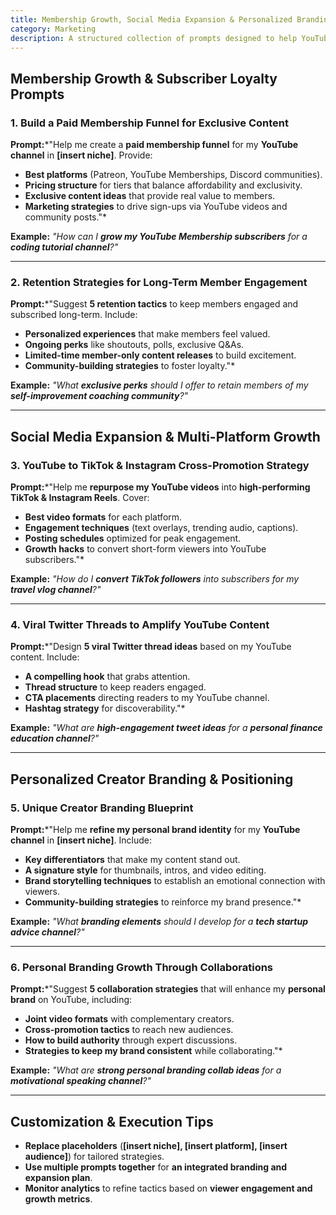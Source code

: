 ```yaml
---
title: Membership Growth, Social Media Expansion & Personalized Branding  
category: Marketing  
description: A structured collection of prompts designed to help YouTube creators expand memberships, grow social media influence, and refine their personal branding.
---
```

## **Membership Growth & Subscriber Loyalty Prompts**

### **1. Build a Paid Membership Funnel for Exclusive Content**

**Prompt:***"Help me create a **paid membership funnel** for my **YouTube channel** in **[insert niche]**. Provide:

- **Best platforms** (Patreon, YouTube Memberships, Discord communities).
- **Pricing structure** for tiers that balance affordability and exclusivity.
- **Exclusive content ideas** that provide real value to members.
- **Marketing strategies** to drive sign-ups via YouTube videos and community posts."*

**Example:**
*"How can I **grow my YouTube Membership subscribers** for a **coding tutorial channel**?"*

---

### **2. Retention Strategies for Long-Term Member Engagement**

**Prompt:***"Suggest **5 retention tactics** to keep members engaged and subscribed long-term. Include:

- **Personalized experiences** that make members feel valued.
- **Ongoing perks** like shoutouts, polls, exclusive Q&As.
- **Limited-time member-only content releases** to build excitement.
- **Community-building strategies** to foster loyalty."*

**Example:**
*"What **exclusive perks** should I offer to retain members of my **self-improvement coaching community**?"*

---

## **Social Media Expansion & Multi-Platform Growth**

### **3. YouTube to TikTok & Instagram Cross-Promotion Strategy**

**Prompt:***"Help me **repurpose my YouTube videos** into **high-performing TikTok & Instagram Reels**. Cover:

- **Best video formats** for each platform.
- **Engagement techniques** (text overlays, trending audio, captions).
- **Posting schedules** optimized for peak engagement.
- **Growth hacks** to convert short-form viewers into YouTube subscribers."*

**Example:**
*"How do I **convert TikTok followers** into subscribers for my **travel vlog channel**?"*

---

### **4. Viral Twitter Threads to Amplify YouTube Content**

**Prompt:***"Design **5 viral Twitter thread ideas** based on my YouTube content. Include:

- **A compelling hook** that grabs attention.
- **Thread structure** to keep readers engaged.
- **CTA placements** directing readers to my YouTube channel.
- **Hashtag strategy** for discoverability."*

**Example:**
*"What are **high-engagement tweet ideas** for a **personal finance education channel**?"*

---

## **Personalized Creator Branding & Positioning**

### **5. Unique Creator Branding Blueprint**

**Prompt:***"Help me **refine my personal brand identity** for my **YouTube channel** in **[insert niche]**. Include:

- **Key differentiators** that make my content stand out.
- **A signature style** for thumbnails, intros, and video editing.
- **Brand storytelling techniques** to establish an emotional connection with viewers.
- **Community-building strategies** to reinforce my brand presence."*

**Example:**
*"What **branding elements** should I develop for a **tech startup advice channel**?"*

---

### **6. Personal Branding Growth Through Collaborations**

**Prompt:***"Suggest **5 collaboration strategies** that will enhance my **personal brand** on YouTube, including:

- **Joint video formats** with complementary creators.
- **Cross-promotion tactics** to reach new audiences.
- **How to build authority** through expert discussions.
- **Strategies to keep my brand consistent** while collaborating."*

**Example:**
*"What are **strong personal branding collab ideas** for a **motivational speaking channel**?"*

---

## **Customization & Execution Tips**

- **Replace placeholders** (**[insert niche], [insert platform], [insert audience]**) for tailored strategies.
- **Use multiple prompts together** for **an integrated branding and expansion plan**.
- **Monitor analytics** to refine tactics based on **viewer engagement and growth metrics**.
